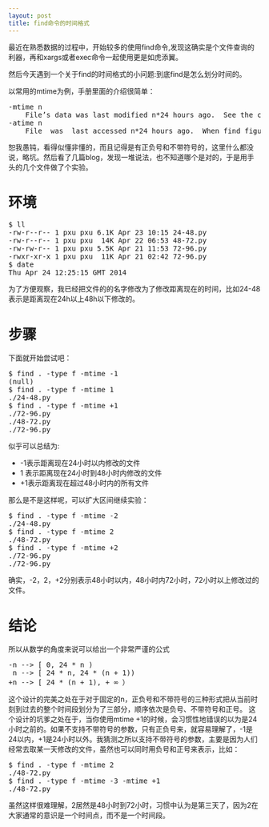 ```yaml
---
layout: post
title: find命令的时间格式
---
```


最近在熟悉数据的过程中，开始较多的使用<span id='edu'>find</span>命令,发现这确实是个文件查询的利器，再和<span id='edu'>xargs</span>或者<span id='edu'>exec</span>命令一起使用更是如虎添翼。

然后今天遇到一个关于find的<span id='edu'>时间格式</span>的小问题:<span id='edu'>到底find是怎么划分时间的</span>。

以常用的mtime为例，手册里面的介绍很简单：
<pre>
-mtime n
    File’s data was last modified n*24 hours ago.  See the comments for -atime to understand how rounding affects the interpretation of file modification times.
-atime n
    File  was  last accessed n*24 hours ago.  When find figures out how many 24-hour periods ago the file was last accessed, any fractional part is ignored, so to match -atime +1, a file has to have been accessed at least two days ago.
</pre>
恕我愚钝，看得似懂非懂的，而且记得是有正负号和不带符号的，这里什么都没说，略坑。然后看了几篇blog，发现一堆说法，也不知道哪个是对的，于是用手头的几个文件做了个实验。

环境
==========
<pre>
$ ll
-rw-r--r-- 1 pxu pxu 6.1K Apr 23 10:15 24-48.py
-rw-r--r-- 1 pxu pxu  14K Apr 22 06:53 48-72.py
-rw-rw-r-- 1 pxu pxu 5.5K Apr 21 11:53 72-96.py
-rwxr-xr-x 1 pxu pxu  11K Apr 21 02:42 72-96.py
$ date
Thu Apr 24 12:25:15 GMT 2014
</pre>
为了方便观察，我已经把文件的的名字修改为了修改距离现在的时间，比如24-48表示是距离现在24h以上48h以下修改的。

步骤
===========
下面就开始尝试吧：
<pre>
$ find . -type f -mtime -1
(null)
$ find . -type f -mtime 1
./24-48.py
$ find . -type f -mtime +1
./72-96.py
./48-72.py
./72-96.py
</pre>
似乎可以总结为:

+  -1表示距离现在24小时以内修改的文件
+  1 表示距离现在24小时到48小时内修改的文件
+  +1表示距离现在超过48小时内的所有文件

那么是不是这样呢，可以扩大区间继续实验：
<pre>
$ find . -type f -mtime -2
./24-48.py
$ find . -type f -mtime 2
./48-72.py
$ find . -type f -mtime +2
./72-96.py
./72-96.py
</pre>
确实，-2，2，+2分别表示48小时以内，48小时内72小时，72小时以上修改过的文件。

结论
==========
所以从数学的角度来说可以给出一个非常严谨的公式
<pre>
-n --> [ 0, 24 * n ) 
 n --> [ 24 * n, 24 * (n + 1))
+n --> [ 24 * (n + 1), + ∞ ）
</pre>

这个设计的<span id='edu'>完美之处</span>在于对于固定的n，正负号和不带符号的三种形式<span id='edu'>把从当前时刻到过去的整个时间段划分为了三部分</span>，顺序依次是<span id='edu'>负号、不带符号和正号</span>。
这个设计的<span id='edu'>坑爹之处</span>在于，当你使用<span id='edu'>mtime +1</span>的时候，会习惯性地<span id='edu'>错误的以为是24小时之前的</span>。如果不支持不带符号的参数，只有正负号来，就容易理解了，-1是24以内，+1是24小时以外。我猜测之所以支持不带符号的参数，主要是因为人们经常去取某一天修改的文件，虽然也可以同时用负号和正号来表示，比如：
<pre>
$ find . -type f -mtime 2
./48-72.py
$ find . -type f -mtime -3 -mtime +1
./48-72.py
</pre>
虽然这样很难理解，2居然是48小时到72小时，习惯中认为是第三天了，因为2在大家通常的意识是<span id='edu'>一个时间点，而不是一个时间段</span>。
